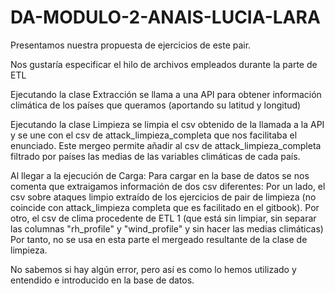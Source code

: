 # DA-MODULO-2-ANAIS-LUCIA-LARA

Presentamos nuestra propuesta de ejercicios de este pair.

Nos gustaría especificar el hilo de archivos empleados durante la parte de ETL

Ejecutando la clase Extracción se llama a una API para obtener información climática de los países que queramos (aportando su latitud y longitud)

Ejecutando la clase Limpieza se limpia el csv obtenido de la llamada a la API y se une con el csv de attack_limpieza_completa que nos facilitaba el enunciado.
Este mergeo permite añadir al csv de attack_limpieza_completa filtrado por países las medias de las variables climáticas de cada país.

Al llegar a la ejecución de Carga:
Para cargar en la base de datos se nos comenta que extraigamos información de dos csv diferentes:
Por un lado, el csv sobre ataques limpio extraído de los ejercicios de pair de limpieza (no coincide con attack_limpieza completa que es facilitado en el gitbook).
Por otro, el csv de clima procedente de ETL 1 (que está sin limpiar, sin separar las columnas "rh_profile" y "wind_profile" y sin hacer las medias climáticas)
Por tanto, no se usa en esta parte el mergeado resultante de la clase de limpieza.

No sabemos si hay algún error, pero así es como lo hemos utilizado y entendido e introducido en la base de datos. 
